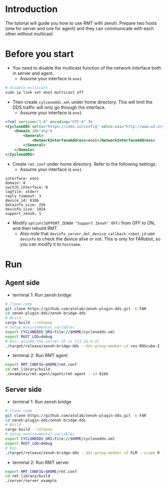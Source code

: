 # Introduction

The tutorial will guide you how to use RMT with zenoh.
Prepare two hosts (one for server and one for agent) and they can communicate with each other without multicast.

# Before you start

* You need to disable the multicast function of the network interface both in server and agent.
  - Assume your interface is `eno1`

```bash
# disable multicast
sudo ip link set eno1 multicast off
```

* Then create `cylconedds.xml` under home directory. This will limit the DDS traffic will only go through the interface.
  - Assume your interface is `eno1`

```xml
<?xml version="1.0" encoding="UTF-8" ?>
<CycloneDDS xmlns="https://cdds.io/config" xmlns:xsi="http://www.w3.org/2001/XMLSchema-instance" xsi:schemaLocation="https://cdds.io/config https://raw.githubusercontent.com/eclipse-cyclonedds/cyclonedds/master/etc/cyclonedds.xsd">
    <Domain id="any">
        <General>
            <NetworkInterfaceAddress>eno1</NetworkInterfaceAddress>
        </General>
    </Domain>
</CycloneDDS>
```

* Create `rmt.conf` under home directory. Refer to the following settings.
  - Assume your interface is `eno1`

```
interface: eno1
domain: 0
switch_interface: 0
logfile: stderr
reply_timeout: 3
device_id: 6166
datainfo_size: 256
devinfo_size: 1024
support_zenoh: 1
```

* Modify `option(SUPPORT_ZENOH "Support Zenoh" OFF)` from OFF to ON, and then rebuild RMT.
  - Also note that `devinfo_server_del_device_callback_robot_id` use `devinfo` to check the device alive or not. This is only for FARobot, so you can modify it to `hostname`.

# Run

## Agent side

* terminal 1: Run zenoh bridge

```bash
# Clone code
git clone https://github.com/atolab/zenoh-plugin-dds.git -b FAR
cd zenoh-plugin-dds/zenoh-bridge-dds
# Build
cargo build --release
# Setup environmental variables
export CYCLONEDDS_URI=file://$HOME/cyclonedds.xml
export RUST_LOG=debug
# Run: assume the server IP is 172.16.8.47
./target/release/zenoh-bridge-dds --dds-group-member-id ros-ROScube-I --scope R --dds-group-lease 10 -m peer -e tcp/172.16.8.47:7447 -d 0 --rest-plugin
```

* terminal 2: Run RMT agent

```bash
export RMT_CONFIG=$HOME/rmt.conf
cd rmt_library/build
./examples/rmt-agent/agent/rmt-agent --id 6166
```

## Server side

* terminal 1: Run zenoh bridge

```bash
# Clone code
git clone https://github.com/atolab/zenoh-plugin-dds.git -b FAR
cd zenoh-plugin-dds/zenoh-bridge-dds
# Build
cargo build --release
# Setup environmental variables
export CYCLONEDDS_URI=file://$HOME/cyclonedds.xml
export RUST_LOG=debug
# Run
./target/release/zenoh-bridge-dds --dds-group-member-id FLM --scope R --dds-group-lease 10 -m peer -l tcp/0.0.0.0:7447 -d 0 --rest-plugin
```

* terminal 2: Run RMT server

```bash
export RMT_CONFIG=$HOME/rmt.conf
cd rmt_library/build
./server/server_example
```
